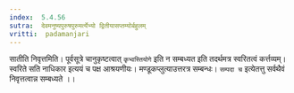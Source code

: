 ```yaml
---
index:  5.4.56
sutra:  देवमनुष्यपुरुषपुरुमर्त्येभ्यो द्वितीयासप्तम्योर्बहुलम्
vritti:  padamanjari
---
```


सातीति निवृत्तमिति। पूर्वसूत्रे चानुकृष्टत्वात् `कृभ्वस्तियोगे` इति न सम्बध्यत इति तदर्थमत्र स्वरितत्वं कर्त्तव्यम्। स्वरिते सति नाधिकार इत्ययं च पक्ष आश्रयणीयः। मण्डूकप्लुत्याउत्तरत्र सम्बन्धः। `सम्पदा च` इत्येतत्तु सर्वथैवं निवृत्तत्वान्न सम्बध्यते ।।

